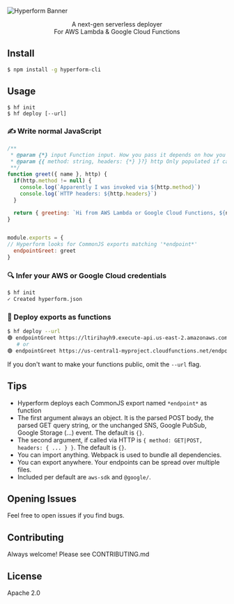 ![Hyperform Banner](https://github.com/qngapparat/hyperform/blob/master/hyperform-banner.png)


<p align="center">A next-gen serverless deployer
<br>For AWS Lambda & Google Cloud Functions</p>

## Install

```sh
$ npm install -g hyperform-cli
```


## Usage

```
$ hf init 
$ hf deploy [--url]
```

### ✍️ Write normal JavaScript


```js
/**
 * @param {*} input Function input. How you pass it depends on how you call it.
 * @param {{ method: string, headers: {*} }?} http Only populated if called via GET or POST
 **/
function greet({ name }, http) {
  if(http.method != null) {
    console.log(`Apparently I was invoked via ${http.method}`)
    console.log(`HTTP headers: ${http.headers}`)
  }

  return { greeting: `Hi from AWS Lambda or Google Cloud Functions, ${name} !` }
}


module.exports = {
// Hyperform looks for CommonJS exports matching '*endpoint*'
  endpointGreet: greet 
}
```

### 🔍 Infer your AWS or Google Cloud credentials

```sh
$ hf init
✓ Created hyperform.json
```

### 🚀 Deploy exports as functions

```sh 
$ hf deploy --url
🟢 endpointGreet https://ltirihayh9.execute-api.us-east-2.amazonaws.com/endpointGreet
   # or
🟢 endpointGreet https://us-central1-myproject.cloudfunctions.net/endpointGreet
```

If you don't want to make your functions public, omit the `--url` flag.

<!-- 
## Invoke 

Your functions  detect from where they are invoked (GET, POST, Provider console, SNS event) so they always receive the same payload.

For instance, you can GET or POST to them.
Or you can use them internally with the provider.

```sh
#######
# GET #
#######

$ curl https://us-central1-myproj.cloudfunctions.net/endpointEcho?a=1

> {"Hi from AWS Lambda or Google Cloud Functions!
      GET or POST body received: {\"a\":1}}"

########
# POST #
########

$ curl \
  -X POST \
  -H "Content-Type: application/json" \ 
  -d '{"a":1}' \
  https://us-central1-myproj.cloudfunctions.net/endpointEcho

> {"Hi from AWS Lambda or Google Cloud Functions!
      GET or POST body received: {\"a\":1}}"
``` -->

## Tips

* Hyperform deploys each CommonJS export named `*endpoint*` as function
* The first argument always an object. It is the parsed POST body, the parsed GET query string, or the unchanged SNS, Google PubSub, Google Storage (...) event. The default is `{}`.
* The second argument, if called via HTTP is `{ method: GET|POST, headers: { ... } }`. The default is `{}`.
* You can import anything. Webpack is used to bundle all dependencies.
* You can export anywhere. Your endpoints can be spread over multiple files.
* Included per default are `aws-sdk` and `@google/`.


## Opening Issues

Feel free to open issues if you find bugs.

## Contributing

Always welcome! Please see CONTRIBUTING.md

## License

Apache 2.0
